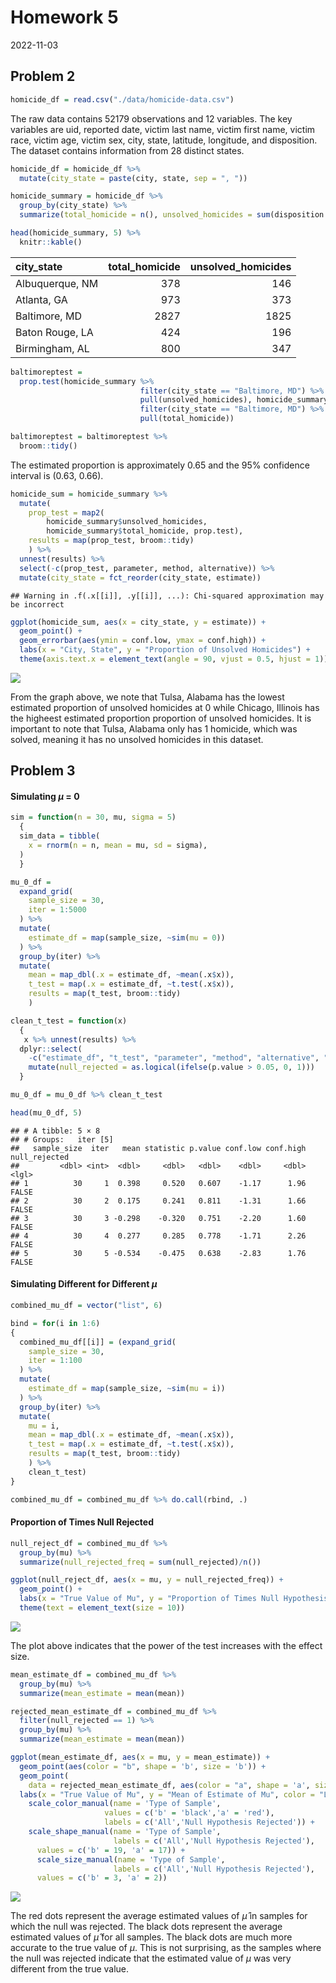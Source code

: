 Homework 5
================
2022-11-03

## Problem 2

``` r
homicide_df = read.csv("./data/homicide-data.csv")
```

The raw data contains 52179 observations and 12 variables. The key
variables are uid, reported date, victim last name, victim first name,
victim race, victim age, victim sex, city, state, latitude, longitude,
and disposition. The dataset contains information from 28 distinct
states.

``` r
homicide_df = homicide_df %>% 
  mutate(city_state = paste(city, state, sep = ", "))

homicide_summary = homicide_df %>% 
  group_by(city_state) %>% 
  summarize(total_homicide = n(), unsolved_homicides = sum(disposition == "Closed without arrest" | disposition == "Open/No arrest"))

head(homicide_summary, 5) %>% 
  knitr::kable()
```

| city_state      | total_homicide | unsolved_homicides |
|:----------------|---------------:|-------------------:|
| Albuquerque, NM |            378 |                146 |
| Atlanta, GA     |            973 |                373 |
| Baltimore, MD   |           2827 |               1825 |
| Baton Rouge, LA |            424 |                196 |
| Birmingham, AL  |            800 |                347 |

``` r
baltimoreptest = 
  prop.test(homicide_summary %>% 
                             filter(city_state == "Baltimore, MD") %>%
                             pull(unsolved_homicides), homicide_summary %>%
                             filter(city_state == "Baltimore, MD") %>%
                             pull(total_homicide))

baltimoreptest = baltimoreptest %>% 
  broom::tidy()
```

The estimated proportion is approximately 0.65 and the 95% confidence
interval is (0.63, 0.66).

``` r
homicide_sum = homicide_summary %>% 
  mutate(
    prop_test = map2(
        homicide_summary$unsolved_homicides,
        homicide_summary$total_homicide, prop.test), 
    results = map(prop_test, broom::tidy)
    ) %>% 
  unnest(results) %>% 
  select(-c(prop_test, parameter, method, alternative)) %>%
  mutate(city_state = fct_reorder(city_state, estimate))
```

    ## Warning in .f(.x[[i]], .y[[i]], ...): Chi-squared approximation may be incorrect

``` r
ggplot(homicide_sum, aes(x = city_state, y = estimate)) + 
  geom_point() + 
  geom_errorbar(aes(ymin = conf.low, ymax = conf.high)) +
  labs(x = "City, State", y = "Proportion of Unsolved Homicides") +
  theme(axis.text.x = element_text(angle = 90, vjust = 0.5, hjust = 1))
```

![](p8105_hw5_si2426_files/figure-gfm/unnamed-chunk-5-1.png)<!-- -->

From the graph above, we note that Tulsa, Alabama has the lowest
estimated proportion of unsolved homicides at 0 while Chicago, Illinois
has the higheest estimated proportion proportion of unsolved homicides.
It is important to note that Tulsa, Alabama only has 1 homicide, which
was solved, meaning it has no unsolved homicides in this dataset.

## Problem 3

#### Simulating $\mu$ = 0

``` r
sim = function(n = 30, mu, sigma = 5) 
  {
  sim_data = tibble(
    x = rnorm(n = n, mean = mu, sd = sigma),
  )
  }

mu_0_df = 
  expand_grid(
    sample_size = 30,
    iter = 1:5000
  ) %>% 
  mutate(
    estimate_df = map(sample_size, ~sim(mu = 0))
  ) %>% 
  group_by(iter) %>%
  mutate(
    mean = map_dbl(.x = estimate_df, ~mean(.x$x)),
    t_test = map(.x = estimate_df, ~t.test(.x$x)),
    results = map(t_test, broom::tidy)
    ) 

clean_t_test = function(x) 
  {
   x %>% unnest(results) %>% 
  dplyr::select(
    -c("estimate_df", "t_test", "parameter", "method", "alternative", "estimate")) %>%
    mutate(null_rejected = as.logical(ifelse(p.value > 0.05, 0, 1)))
  }

mu_0_df = mu_0_df %>% clean_t_test

head(mu_0_df, 5)
```

    ## # A tibble: 5 × 8
    ## # Groups:   iter [5]
    ##   sample_size  iter   mean statistic p.value conf.low conf.high null_rejected
    ##         <dbl> <int>  <dbl>     <dbl>   <dbl>    <dbl>     <dbl> <lgl>        
    ## 1          30     1  0.398     0.520   0.607    -1.17      1.96 FALSE        
    ## 2          30     2  0.175     0.241   0.811    -1.31      1.66 FALSE        
    ## 3          30     3 -0.298    -0.320   0.751    -2.20      1.60 FALSE        
    ## 4          30     4  0.277     0.285   0.778    -1.71      2.26 FALSE        
    ## 5          30     5 -0.534    -0.475   0.638    -2.83      1.76 FALSE

#### Simulating Different for Different $\mu$

``` r
combined_mu_df = vector("list", 6)

bind = for(i in 1:6)
{
  combined_mu_df[[i]] = (expand_grid(
    sample_size = 30,
    iter = 1:100
  ) %>% 
  mutate(
    estimate_df = map(sample_size, ~sim(mu = i))
  ) %>% 
  group_by(iter) %>%
  mutate(
    mu = i,
    mean = map_dbl(.x = estimate_df, ~mean(.x$x)),
    t_test = map(.x = estimate_df, ~t.test(.x$x)),
    results = map(t_test, broom::tidy)
    ) %>% 
    clean_t_test)
}

combined_mu_df = combined_mu_df %>% do.call(rbind, .)
```

#### Proportion of Times Null Rejected

``` r
null_reject_df = combined_mu_df %>% 
  group_by(mu) %>% 
  summarize(null_rejected_freq = sum(null_rejected)/n())

ggplot(null_reject_df, aes(x = mu, y = null_rejected_freq)) + 
  geom_point() +
  labs(x = "True Value of Mu", y = "Proportion of Times Null Hypothesis Rejected (Power)") + 
  theme(text = element_text(size = 10))
```

![](p8105_hw5_si2426_files/figure-gfm/unnamed-chunk-8-1.png)<!-- -->

The plot above indicates that the power of the test increases with the
effect size.

``` r
mean_estimate_df = combined_mu_df %>% 
  group_by(mu) %>%
  summarize(mean_estimate = mean(mean))

rejected_mean_estimate_df = combined_mu_df %>% 
  filter(null_rejected == 1) %>%
  group_by(mu) %>%
  summarize(mean_estimate = mean(mean))

ggplot(mean_estimate_df, aes(x = mu, y = mean_estimate)) + 
  geom_point(aes(color = "b", shape = 'b', size = 'b')) + 
  geom_point(
    data = rejected_mean_estimate_df, aes(color = "a", shape = 'a', size = 'a')) +
  labs(x = "True Value of Mu", y = "Mean of Estimate of Mu", color = "Legend") +
    scale_color_manual(name = 'Type of Sample', 
                     values = c('b' = 'black','a' = 'red'), 
                     labels = c('All','Null Hypothesis Rejected')) + 
    scale_shape_manual(name = 'Type of Sample',
                       labels = c('All','Null Hypothesis Rejected'),
      values = c('b' = 19, 'a' = 17)) + 
      scale_size_manual(name = 'Type of Sample',
                       labels = c('All','Null Hypothesis Rejected'),
      values = c('b' = 3, 'a' = 2))
```

![](p8105_hw5_si2426_files/figure-gfm/unnamed-chunk-9-1.png)<!-- -->

The red dots represent the average estimated values of $\hat{\mu}$ in
samples for which the null was rejected. The black dots represent the
average estimated values of $\hat{\mu}$ for all samples. The black dots
are much more accurate to the true value of $\mu$. This is not
surprising, as the samples where the null was rejected indicate that the
estimated value of $\mu$ was very different from the true value.
